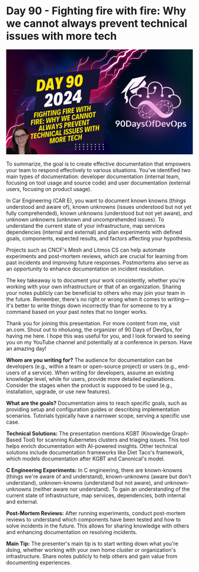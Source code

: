 # Day 90 - Fighting fire with fire: Why we cannot always prevent technical issues with more tech
[![Watch the video](thumbnails/day90.png)](https://www.youtube.com/watch?v=PJsBQGKkn60)

 To summarize, the goal is to create effective documentation that empowers your team to respond effectively to various situations. You've identified two main types of documentation: developer documentation (internal team, focusing on tool usage and source code) and user documentation (external users, focusing on product usage).

In Car Engineering (CAR E), you want to document known knowns (things understood and aware of), known unknowns (issues understood but not yet fully comprehended), known unknowns (understood but not yet aware), and unknown unknowns (unknown and uncomprehended issues). To understand the current state of your infrastructure, map services dependencies (internal and external) and plan experiments with defined goals, components, expected results, and factors affecting your hypothesis.

Projects such as CNCF's Mesh and Litmos CS can help automate experiments and post-mortem reviews, which are crucial for learning from past incidents and improving future responses. Postmortems also serve as an opportunity to enhance documentation on incident resolution.

The key takeaway is to document your work consistently, whether you're working with your own infrastructure or that of an organization. Sharing your notes publicly can be beneficial to others who may join your team in the future. Remember, there's no right or wrong when it comes to writing—it's better to write things down incorrectly than for someone to try a command based on your past notes that no longer works.

Thank you for joining this presentation. For more content from me, visit an.com. Shout out to nholuong, the organizer of 90 Days of DevOps, for having me here. I hope this was useful for you, and I look forward to seeing you on my YouTube channel and potentially at a conference in person. Have an amazing day!

**Whom are you writing for?**
The audience for documentation can be developers (e.g., within a team or open-source project) or users (e.g., end-users of a service). When writing for developers, assume an existing knowledge level, while for users, provide more detailed explanations. Consider the stages when the product is supposed to be used (e.g., installation, upgrade, or use new features).

**What are the goals?**
Documentation aims to reach specific goals, such as providing setup and configuration guides or describing implementation scenarios. Tutorials typically have a narrower scope, serving a specific use case.

**Technical Solutions:**
The presentation mentions KGBT (Knowledge Graph-Based Tool) for scanning Kubernetes clusters and triaging issues. This tool helps enrich documentation with AI-powered insights. Other technical solutions include documentation frameworks like Diet Taco's framework, which models documentation after KGBT and Canonical's model.

**C Engineering Experiments:**
In C engineering, there are known-knowns (things we're aware of and understand), known-unknowns (aware but don't understand), unknown-knowns (understand but not aware), and unknown-unknowns (neither aware nor understand). To gain an understanding of the current state of infrastructure, map services, dependencies, both internal and external.

**Post-Mortem Reviews:**
After running experiments, conduct post-mortem reviews to understand which components have been tested and how to solve incidents in the future. This allows for sharing knowledge with others and enhancing documentation on resolving incidents.

**Main Tip:**
The presenter's main tip is to start writing down what you're doing, whether working with your own home cluster or organization's infrastructure. Share notes publicly to help others and gain value from documenting experiences.
